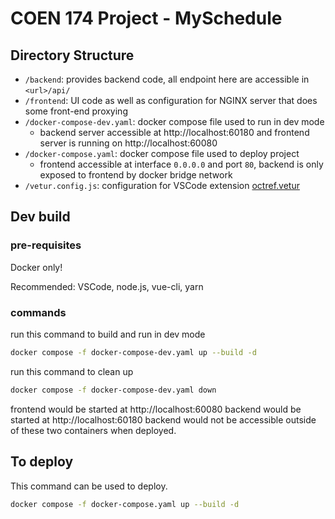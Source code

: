 # COEN 174 Project - MySchedule

## Directory Structure

-   `/backend`: provides backend code, all endpoint here are accessible in `<url>/api/`
-   `/frontend`: UI code as well as configuration for NGINX server that does some front-end proxying
-   `/docker-compose-dev.yaml`: docker compose file used to run in dev mode
    -   backend server accessible at http://localhost:60180 and frontend server is running on http://localhost:60080
-   `/docker-compose.yaml`: docker compose file used to deploy project
    -   frontend accessible at interface `0.0.0.0` and port `80`, backend is only exposed to frontend by docker bridge network
-   `/vetur.config.js`: configuration for VSCode extension [octref.vetur](https://marketplace.visualstudio.com/items?itemName=octref.vetur)

## Dev build

### pre-requisites

Docker only!

Recommended: VSCode, node.js, vue-cli, yarn

### commands

run this command to build and run in dev mode

```sh
docker compose -f docker-compose-dev.yaml up --build -d
```

run this command to clean up

```sh
docker compose -f docker-compose-dev.yaml down
```

frontend would be started at http://localhost:60080
backend would be started at http://localhost:60180
backend would not be accessible outside of these two containers when deployed.

## To deploy

This command can be used to deploy.

```sh
docker compose -f docker-compose.yaml up --build -d
```
